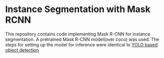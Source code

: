 # Instance Segmentation with Mask RCNN

This repository contains code implementing Mask R-CNN for instance segmentation. A pretrained Mask R-CNN model(over coco) was used.
The steps for setting up the model for inference were identical to [YOLO based object detection](https://github.com/mvish7/YOLO-based-object-detection)


